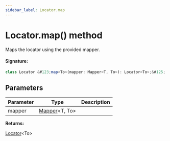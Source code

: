 ```yaml
---
sidebar_label: Locator.map
---
```


# Locator.map() method

Maps the locator using the provided mapper.

#### Signature:

```typescript
class Locator &#123;map<To>(mapper: Mapper<T, To>): Locator<To>;&#125;
```

## Parameters

| Parameter | Type                                         | Description |
| --------- | -------------------------------------------- | ----------- |
| mapper    | [Mapper](./puppeteer.mapper.md)&lt;T, To&gt; |             |

**Returns:**

[Locator](./puppeteer.locator.md)&lt;To&gt;
